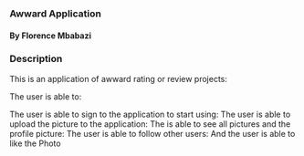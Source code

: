 ### Awward Application
#### By Florence Mbabazi
### Description
This is an application of awward rating or review projects:

The user is able to:

The user is able to sign to the application to start using: The user is able to upload the picture to the application: The is able to see all pictures and the profile picture: The user is able to follow other users: And the user is able to like the Photo


